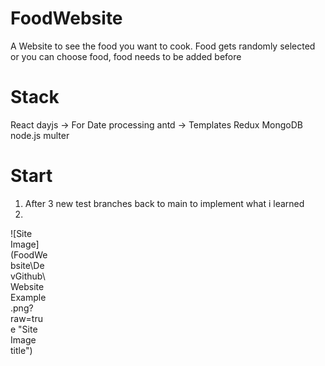 # FoodWebsite
A Website to see the food you want to cook. Food gets randomly selected or you can choose food, food needs to be added before

# Stack
React
    dayjs -> For Date processing
    antd -> Templates
Redux
MongoDB
node.js
multer

# Start
1. After 3 new test branches back to main to implement what i learned
2. 


<div style="width:60px; height:60px">
  ![Site Image](FoodWebsite\DevGithub\WebsiteExample.png?raw=true "Site Image title")
</div>

